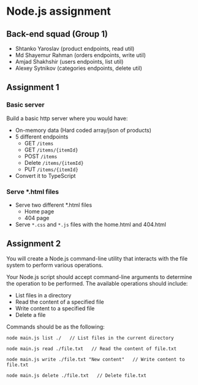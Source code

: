 # Node.js assignment

## Back-end squad (Group 1)

- Shtanko Yaroslav (product endpoints, read util)
- Md Shayemur Rahman (orders endpoints, write util)
- Amjad Shakhshir (users endpoints, list util)
- Alexey Sytnikov (categories endpoints, delete util)

## Assignment 1

### Basic server

Build a basic http server where you would have:

- On-memory data (Hard coded array/json of products)
- 5 different endpoints
  - GET `/items`
  - GET `/items/{itemId}`
  - POST `/items`
  - Delete `/items/{itemId}`
  - PUT `/items/{itemId}`
- Convert it to TypeScript

### Serve \*.html files

- Serve two different \*.html files
  - Home page
  - 404 page
- Serve `*.css` and `*.js` files with the home.html and 404.html

## Assignment 2

You will create a Node.js command-line utility that interacts with the file system to perform various operations.

Your Node.js script should accept command-line arguments to determine the operation to be performed. The available operations should include:

- List files in a directory
- Read the content of a specified file
- Write content to a specified file
- Delete a file

Commands should be as the following:

```shell
node main.js list ./   // List files in the current directory

node main.js read ./file.txt   // Read the content of file.txt

node main.js write ./file.txt "New content"   // Write content to file.txt

node main.js delete ./file.txt   // Delete file.txt
```
